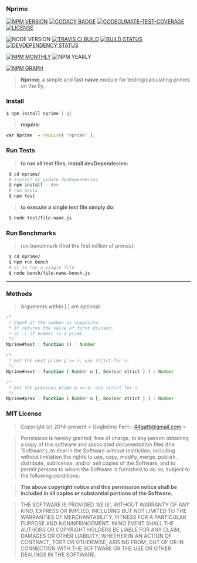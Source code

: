 ### Nprime

[![NPM VERSION](http://img.shields.io/npm/v/nprime.svg?style=flat)](https://www.npmjs.org/package/nprime)
[![CODACY BADGE](https://img.shields.io/codacy/b18ed7d95b0a4707a0ff7b88b30d3def.svg?style=flat)](https://www.codacy.com/public/44gatti/nprime)
[![CODECLIMATE-TEST-COVERAGE](https://img.shields.io/codeclimate/c/rootslab/nprime.svg?style=flat)](https://codeclimate.com/github/rootslab/nprime)
[![LICENSE](http://img.shields.io/badge/license-MIT-blue.svg?style=flat)](https://github.com/rootslab/nprime#mit-license)

![NODE VERSION](https://img.shields.io/node/v/nprime.svg)
[![TRAVIS CI BUILD](http://img.shields.io/travis/rootslab/nprime.svg?style=flat)](http://travis-ci.org/rootslab/nprime)
[![BUILD STATUS](http://img.shields.io/david/rootslab/nprime.svg?style=flat)](https://david-dm.org/rootslab/nprime)
[![DEVDEPENDENCY STATUS](http://img.shields.io/david/dev/rootslab/nprime.svg?style=flat)](https://david-dm.org/rootslab/nprime#info=devDependencies)

[![NPM MONTHLY](http://img.shields.io/npm/dm/nprime.svg?style=flat)](http://npm-stat.com/charts.html?package=nprime)
![NPM YEARLY](https://img.shields.io/npm/dy/nprime.svg)

[![NPM GRAPH](https://nodei.co/npm/nprime.png?downloads=true&downloadRank=true&stars=true)](https://nodei.co/npm/nprime/)

> __Nprime__, a simple and fast __naive__ module for testing/calculating primes on the fly.

### Install

```bash
$ npm install nprime [-g]
```

> __require__:

```javascript
var Nprime  = require( 'nprime' );
```
### Run Tests

> __to run all test files, install devDependecies:__

```bash
 $ cd nprime/
 # install or update devDependecies
 $ npm install --dev
 # run tests
 $ npm test
```
> __to execute a single test file simply do__:

```bash
 $ node test/file-name.js
```
### Run Benchmarks

> run benchmark (find the first million of primes):

```bash
 $ cd nprime/
 $ npm run bench
 # or to run a single file
 $ node bench/file-name-bench.js
```
----------------------------------------------------------------------------------------------

### Methods

> Arguments within [ ] are optional.

```javascript
/*
 * Check if the number is composite.
 * It returns the value of first divisor,
 * or -1 if number is a prime.
 */
Nprime#test : function () : Number

/*
 * Get the next prime p >= n, use strict for >.
 */
Nprime#next : function ( Number n [, Boolean strict ] ) : Number

/*
 * Get the previous prime p <= n, use strict for <.
 */
Nprime#prev : function ( Number n [, Boolean strict ] ) : Number
```

### MIT License

> Copyright (c) 2014-present &lt; Guglielmo Ferri : 44gatti@gmail.com &gt;

> Permission is hereby granted, free of charge, to any person obtaining
> a copy of this software and associated documentation files (the
> 'Software'), to deal in the Software without restriction, including
> without limitation the rights to use, copy, modify, merge, publish,
> distribute, sublicense, and/or sell copies of the Software, and to
> permit persons to whom the Software is furnished to do so, subject to
> the following conditions:

> __The above copyright notice and this permission notice shall be
> included in all copies or substantial portions of the Software.__

> THE SOFTWARE IS PROVIDED 'AS IS', WITHOUT WARRANTY OF ANY KIND,
> EXPRESS OR IMPLIED, INCLUDING BUT NOT LIMITED TO THE WARRANTIES OF
> MERCHANTABILITY, FITNESS FOR A PARTICULAR PURPOSE AND NONINFRINGEMENT.
> IN NO EVENT SHALL THE AUTHORS OR COPYRIGHT HOLDERS BE LIABLE FOR ANY
> CLAIM, DAMAGES OR OTHER LIABILITY, WHETHER IN AN ACTION OF CONTRACT,
> TORT OR OTHERWISE, ARISING FROM, OUT OF OR IN CONNECTION WITH THE
> SOFTWARE OR THE USE OR OTHER DEALINGS IN THE SOFTWARE.
